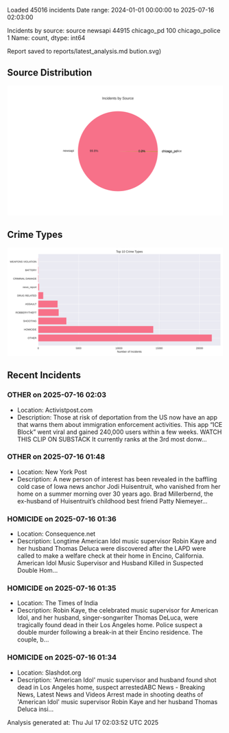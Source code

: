 
Loaded 45016 incidents
Date range: 2024-01-01 00:00:00 to 2025-07-16 02:03:00

Incidents by source:
source
newsapi           44915
chicago_pd          100
chicago_police        1
Name: count, dtype: int64

Report saved to reports/latest_analysis.md
bution.svg)

## Source Distribution
![Source Distribution](images/source_distribution.svg)

## Crime Types
![Crime Types](images/crime_types.svg)

## Recent Incidents

### OTHER on 2025-07-16 02:03
- Location: Activistpost.com
- Description: Those at risk of deportation from the US now have an app that warns them about immigration enforcement activities. This app “ICE Block” went viral and gained 240,000 users within a few weeks. WATCH THIS CLIP ON SUBSTACK It currently ranks at the 3rd most donw…


### OTHER on 2025-07-16 01:48
- Location: New York Post
- Description: A new person of interest has been revealed in the baffling cold case of Iowa news anchor Jodi Huisentruit, who vanished from her home on a summer morning over 30 years ago. Brad Millerbernd, the ex-husband of Huisentruit’s childhood best friend Patty Niemeyer…


### HOMICIDE on 2025-07-16 01:36
- Location: Consequence.net
- Description: Longtime American Idol music supervisor Robin Kaye and her husband Thomas Deluca were discovered after the LAPD were called to make a welfare check at their home in Encino, California. 
American Idol Music Supervisor and Husband Killed in Suspected Double Hom…


### HOMICIDE on 2025-07-16 01:35
- Location: The Times of India
- Description: Robin Kaye, the celebrated music supervisor for American Idol, and her husband, singer-songwriter Thomas DeLuca, were tragically found dead in their Los Angeles home. Police suspect a double murder following a break-in at their Encino residence. The couple, b…


### HOMICIDE on 2025-07-16 01:34
- Location: Slashdot.org
- Description: 'American Idol' music supervisor and husband found shot dead in Los Angeles home, suspect arrestedABC News - Breaking News, Latest News and Videos Arrest made in shooting deaths of 'American Idol' music supervisor Robin Kaye and her husband Thomas Deluca insi…

Analysis generated at: Thu Jul 17 02:03:52 UTC 2025
